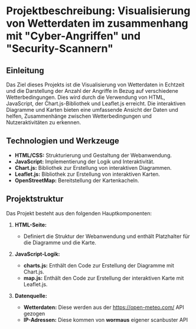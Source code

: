 # Projektbeschreibung: Visualisierung von Wetterdaten im zusammenhang mit "Cyber-Angriffen" und "Security-Scannern"

## Einleitung
Das Ziel dieses Projekts ist die Visualisierung von Wetterdaten in Echtzeit und die Darstellung der Anzahl der Angriffe in Bezug auf verschiedene Wetterbedingungen. Dies wird durch die Verwendung von HTML, JavaScript, der Chart.js-Bibliothek und Leaflet.js erreicht. Die interaktiven Diagramme und Karten bieten eine umfassende Ansicht der Daten und helfen, Zusammenhänge zwischen Wetterbedingungen und Nutzeraktivitäten zu erkennen.

## Technologien und Werkzeuge
- **HTML/CSS:** Strukturierung und Gestaltung der Webanwendung.
- **JavaScript:** Implementierung der Logik und Interaktivität.
- **Chart.js:** Bibliothek zur Erstellung von interaktiven Diagrammen.
- **Leaflet.js:** Bibliothek zur Erstellung von interaktiven Karten.
- **OpenStreetMap:** Bereitstellung der Kartenkacheln.

## Projektstruktur
Das Projekt besteht aus den folgenden Hauptkomponenten:

1. **HTML-Seite:**
   - Definiert die Struktur der Webanwendung und enthält Platzhalter für die Diagramme und die Karte.

2. **JavaScript-Logik:**
   - **charts.js:** Enthält den Code zur Erstellung der Diagramme mit Chart.js.
   - **map.js:** Enthält den Code zur Erstellung der interaktiven Karte mit Leaflet.js.

3. **Datenquelle:**
   - **Wetterdaten:** Diese werden aus der https://open-meteo.com/ API gezogen
   - **IP-Adressen:** Diese kommen von **wormaus** eigener scanbuster API

